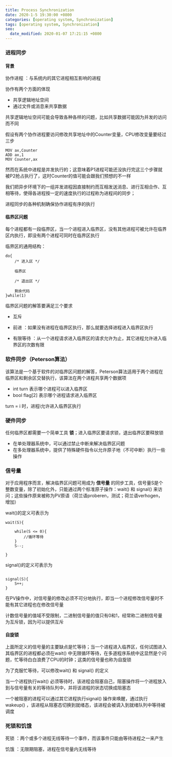 ```yaml
---
title: Process Synchronization
date: 2020-1-5 19:30:00 +0800
categories: [operating system, Synchronization]
tags: [operating system, Synchronization]
seo:
  date_modified: 2020-01-07 17:21:15 +0800
---
```


### 进程同步

#### 背景

协作进程 ：与系统内的其它进程相互影响的进程

协作有两个方面的体现
* 共享逻辑地址空间
* 通过文件或消息来共享数据

共享逻辑地址空间可能会导致各种各样的问题，比如共享数据可能因为并发的访问而不同

假设有两个协作进程要访问修改共享地址中的Counter变量，CPU修改变量要经过三步

```
MOV ax,Counter
ADD ax,1
MOV Counter,ax
```
然而在系统中进程是并发执行的；这意味着P1进程可能还没执行完这三个步骤就被P2抢占执行了，这时Counter的值可能会跟我们预想的不一样

我们把异步环境下的一组并发进程因直接制约而互相发送消息、进行互相合作、互相等待，使得各进程按一定的速度执行的过程称为进程间的同步；

进程同步的各种机制确保协作进程有序的执行

#### 临界区问题

每个进程都有一段临界区，当一个进程进入临界区，没有其他进程可被允许在临界区内执行，即没有两个进程可同时在临界区执行

临界区的通用结构：
```
do{
    /* 进入区 */

    临界区

    /* 退出区 */

    剩余代码
}while(1)
```
临界区问题的解答要满足三个要求
* 互斥
* 前进 ：如果没有进程在临界区执行，那么就要选择进程进入临界区执行

* 有限等待 ：从一个进程请求进入临界区的请求允许为止，其它进程允许进入临界区的次数有限

### 软件同步（Peterson算法）

该算法是一个基于软件的对临界区问题的解答，Peterson算法适用于两个进程在临界区和剩余区交替执行，该算法在两个进程共享两个数据项
* int turn 表示哪个进程可以进入临界区
* bool flag[2] 表示哪个进程请求进入临界区

turn = i 时，进程i允许进入临界区执行

### 硬件同步

任何临界区都需要一个简单工具 **锁**；进入临界区要请求锁，退出临界区要释放锁

* 在单处理器系统中，可以通过禁止中断来解决临界区问题
* 在多处理器系统中，提供了特殊硬件指令以允许原子地（不可中断）执行一些操作

### 信号量

对于应用程序而言，解决临界区问题可用成为 **信号量** 的同步工具，信号量S是个整数变量，除了初始化外，只能通过两个标准原子操作：wait() 和 signal() 来访问；这些操作原来被称为PV原语（荷兰语proberen，测试；荷兰语verhogen，增加）

wait()的定义可表示为
```
wait(S){

    while(S <= 0){
        //循环等待
    }
    S--;

}
```
signal()的定义可表示为
```

signal(S){
    S++;
}
```

在PV操作中，对信号量的修改必须不可分地执行，即当一个进程修改信号量时不能有其它进程也在修改信号量

计数信号量的值域不受限制，二进制信号量的值只有0和1，经常称二进制信号量为互斥锁，因为可以提供互斥

#### 自旋锁

上面所定义的信号量的主要缺点是忙等待；当一个进程进入临界区，任何试图进入其临界区的进程都必须在wait() 中无限循环等待，在多道程序系统中这显然是个问题，忙等待白白浪费了CPU的时钟；这类的信号量也称为自旋锁

为了克服忙等待，可以修改wait() 和 signal() 的定义

当一个进程执行wait() 必须等待时，该进程会阻塞自己，阻塞操作将一个进程放入到与信号量有关的等待队列中，并将该进程的状态切换成阻塞态

一个被阻塞的进程可以通过其它进程执行signal() 操作来唤醒，通过执行wakeup() ，该进程从阻塞态切换到就绪态，该进程会被调入到就绪队列中等待被调度

### 死锁和饥饿

死锁 ：两个或多个进程无线等待一个事件，而该事件只能由等待进程之一来产生

饥饿 ：无限期阻塞，进程在信号量内无线等待
